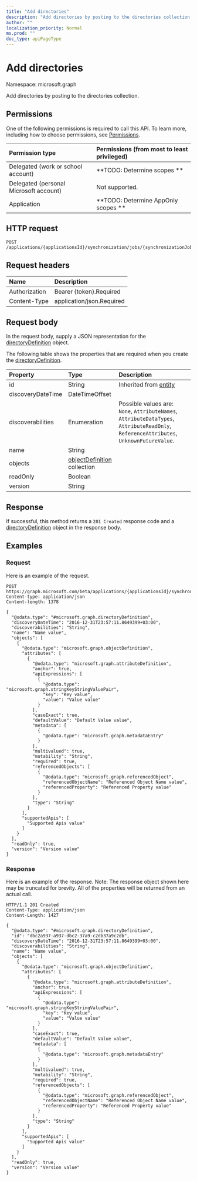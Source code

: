 ```yaml
---
title: "Add directories"
description: "Add directories by posting to the directories collection."
author: ""
localization_priority: Normal
ms.prod: ""
doc_type: apiPageType
---
```


# Add directories

Namespace: microsoft.graph

Add directories by posting to the directories collection.

## Permissions
One of the following permissions is required to call this API. To learn more, including how to choose permissions, see [Permissions](/concepts/permissions-reference.md).

|Permission type|Permissions (from most to least privileged)|
|:---|:---|
|Delegated (work or school account)|**TODO: Determine scopes **|
|Delegated (personal Microsoft account)|Not supported.|
|Application|**TODO: Determine AppOnly scopes **|

## HTTP request
<!-- {
  "blockType": "ignored"
}
-->
``` http
POST /applications/{applicationsId}/synchronization/jobs/{synchronizationJobId}/schema/directories/$ref
```

## Request headers
|Name|Description|
|:---|:---|
|Authorization|Bearer {token}.Required|
|Content-Type|application/json.Required|

## Request body
In the request body, supply a JSON representation for the [directoryDefinition](../resources/directorydefinition.md) object.

The following table shows the properties that are required when you create the [directoryDefinition](../resources/directorydefinition.md).

|Property|Type|Description|
|:---|:---|:---|
|id|String| Inherited from [entity](../resources/entity.md)|
|discoveryDateTime|DateTimeOffset||
|discoverabilities|Enumeration| Possible values are: `None`, `AttributeNames`, `AttributeDataTypes`, `AttributeReadOnly`, `ReferenceAttributes`, `UnknownFutureValue`.|
|name|String||
|objects|[objectDefinition](../resources/objectdefinition.md) collection||
|readOnly|Boolean||
|version|String||



## Response
If successful, this method returns a `201 Created` response code and a [directoryDefinition](../resources/directorydefinition.md) object in the response body.

## Examples

### Request
Here is an example of the request.
<!-- {
  "blockType": "request",
  "name": "create_directorydefinition_from_directories"
}
-->
``` http
POST https://graph.microsoft.com/beta/applications/{applicationsId}/synchronization/jobs/{synchronizationJobId}/schema/directories
Content-type: application/json
Content-length: 1378

{
  "@odata.type": "#microsoft.graph.directoryDefinition",
  "discoveryDateTime": "2016-12-31T23:57:11.8649399+03:00",
  "discoverabilities": "String",
  "name": "Name value",
  "objects": [
    {
      "@odata.type": "microsoft.graph.objectDefinition",
      "attributes": [
        {
          "@odata.type": "microsoft.graph.attributeDefinition",
          "anchor": true,
          "apiExpressions": [
            {
              "@odata.type": "microsoft.graph.stringKeyStringValuePair",
              "key": "Key value",
              "value": "Value value"
            }
          ],
          "caseExact": true,
          "defaultValue": "Default Value value",
          "metadata": [
            {
              "@odata.type": "microsoft.graph.metadataEntry"
            }
          ],
          "multivalued": true,
          "mutability": "String",
          "required": true,
          "referencedObjects": [
            {
              "@odata.type": "microsoft.graph.referencedObject",
              "referencedObjectName": "Referenced Object Name value",
              "referencedProperty": "Referenced Property value"
            }
          ],
          "type": "String"
        }
      ],
      "supportedApis": [
        "Supported Apis value"
      ]
    }
  ],
  "readOnly": true,
  "version": "Version value"
}
```

### Response
Here is an example of the response. Note: The response object shown here may be truncated for brevity. All of the properties will be returned from an actual call.
<!-- {
  "blockType": "response",
  "truncated": true,
  "@odata.type": "microsoft.graph.directorydefinition"
}
-->
``` http
HTTP/1.1 201 Created
Content-Type: application/json
Content-Length: 1427

{
  "@odata.type": "#microsoft.graph.directoryDefinition",
  "id": "dbc2a937-a937-dbc2-37a9-c2db37a9c2db",
  "discoveryDateTime": "2016-12-31T23:57:11.8649399+03:00",
  "discoverabilities": "String",
  "name": "Name value",
  "objects": [
    {
      "@odata.type": "microsoft.graph.objectDefinition",
      "attributes": [
        {
          "@odata.type": "microsoft.graph.attributeDefinition",
          "anchor": true,
          "apiExpressions": [
            {
              "@odata.type": "microsoft.graph.stringKeyStringValuePair",
              "key": "Key value",
              "value": "Value value"
            }
          ],
          "caseExact": true,
          "defaultValue": "Default Value value",
          "metadata": [
            {
              "@odata.type": "microsoft.graph.metadataEntry"
            }
          ],
          "multivalued": true,
          "mutability": "String",
          "required": true,
          "referencedObjects": [
            {
              "@odata.type": "microsoft.graph.referencedObject",
              "referencedObjectName": "Referenced Object Name value",
              "referencedProperty": "Referenced Property value"
            }
          ],
          "type": "String"
        }
      ],
      "supportedApis": [
        "Supported Apis value"
      ]
    }
  ],
  "readOnly": true,
  "version": "Version value"
}
```

